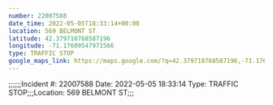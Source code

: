 ```yaml
---
number: 22007588
date_time: 2022-05-05T18:33:14+00:00
location: 569 BELMONT ST
latitude: 42.379718768587196
longitude: -71.17609547971566
type: TRAFFIC STOP
google_maps_link: https://maps.google.com/?q=42.379718768587196,-71.17609547971566
---
```


;;;;;;Incident #: 22007588   Date: 2022-05-05 18:33:14   Type: TRAFFIC STOP;;;Location: 569 BELMONT ST;;;
